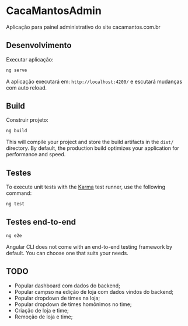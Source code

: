 # CacaMantosAdmin

Aplicação para painel administrativo do site cacamantos.com.br

## Desenvolvimento

Executar aplicação:

```bash
ng serve
```

A aplicação executará em: `http://localhost:4200/` e escutará mudanças com auto reload.

## Build

Construir projeto:

```bash
ng build
```

This will compile your project and store the build artifacts in the `dist/` directory. By default, the production build optimizes your application for performance and speed.

## Testes

To execute unit tests with the [Karma](https://karma-runner.github.io) test runner, use the following command:

```bash
ng test
```

## Testes end-to-end

```bash
ng e2e
```

Angular CLI does not come with an end-to-end testing framework by default. You can choose one that suits your needs.

## TODO

- Popular dashboard com dados do backend;
- Popular campso na edição de loja com dados vindos do backend;
- Popular dropdown de times na loja;
- Popular dropdown de times homônimos no time;
- Criação de loja e time;
- Remoção de loja e time;